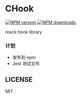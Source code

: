 # CHook

[![NPM version](https://img.shields.io/npm/v/CHook.svg?style=flat)](https://npmjs.org/package/CHook)
[![NPM downloads](http://img.shields.io/npm/dm/CHook.svg?style=flat)](https://npmjs.org/package/CHook)

reack hook library

### 计划

- 发布到 npm
- Jest 测试文件

<!-- .d.ts文件 方便js操作？ -->

## LICENSE
MIT
